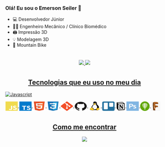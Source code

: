 ### Olá! Eu sou o Emerson Seiler 👋

- 💻 Desenvolvedor Júnior
- 👨‍🔬 Engenheiro Mecânico / Clínico Biomédico
- 🖨️ Impressão 3D
- 💡 Modelagem 3D
- 🚴 Mountain Bike

#

<div align="center">
  <a href="https://github.com/seiler-emerson">
  <img height="180em" src="https://github-readme-stats.vercel.app/api?username=seiler-emerson&show_icons=true&theme=dark&include_all_commits=true&count_private=true"/>
  <img height="180em" src="https://github-readme-stats.vercel.app/api/top-langs/?username=seiler-emerson&layout=compact&langs_count=7&theme=dark"/>
</div>
  
#
<h2 style="display: flex;justify-content: center;">Tecnologias que eu uso no meu dia</h2>


![Javascript](https://github.com/seiler-emerson/seiler-emerson/tree/main/img/icons/javascript.svg)
  
  <img align="center" alt="JavaScript" height="30" width="40" src="./img/icons/javascript.svg">
  <img align="center" alt="Typescript" height="30" width="40" src="./img/icons/typescript.svg">
  <img align="center" alt="html5" height="30" width="40" src="./img/icons/html5.svg">
  <img align="center" alt="css3" height="30" width="40" src="./img/icons/css3.svg">
  <img align="center" alt="Git" height="30" width="40" src="./img/icons/git.svg">
  <img align="center" alt="GitHub" height="30" width="40" src="./img/icons/github.svg">
  <img align="center" alt="Linux" height="30" width="40" src="./img/icons/linux.svg">
  <img align="center" alt="Trello" height="30" width="40" src="./img/icons/trello.svg">
  <img align="center" alt="Notion" height="30" width="30" src="./img/icons/notion.png">
  <img align="center" alt="Photoshop" height="30" width="40" src="./img/icons/photoshop.svg">
  <img align="center" alt="CorelDraw" height="30" width="30" src="./img/icons/corel.png">
  <img align="center" alt="JavaScript" height="30" width="30" src="./img/icons/fusion360.jfif">

  
<br/>

#

<h2 style="display: flex;justify-content: center;">Como me encontrar</h2>
<div style="display: flex;justify-content: center"> 
  <a href="https://www.linkedin.com/in/seileremerson/" target="_blank">
    <img src="https://img.shields.io/badge/-LinkedIn-%230077B5?style=for-the-badge&logo=linkedin&logoColor=white" target="_blank">
  </a> 
</div>

<br/>

#
  
